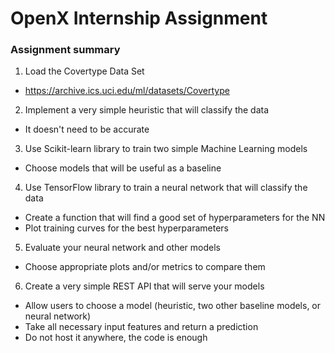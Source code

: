 # OpenX Internship Assignment

### Assignment summary
1. Load the Covertype Data Set
- https://archive.ics.uci.edu/ml/datasets/Covertype
2. Implement a very simple heuristic that will classify the data
- It doesn't need to be accurate
3. Use Scikit-learn library to train two simple Machine Learning models
- Choose models that will be useful as a baseline
4. Use TensorFlow library to train a neural network that will classify the data
- Create a function that will find a good set of hyperparameters for the NN
- Plot training curves for the best hyperparameters
5. Evaluate your neural network and other models
- Choose appropriate plots and/or metrics to compare them
6. Create a very simple REST API that will serve your models
- Allow users to choose a model (heuristic, two other baseline models, or neural network)
- Take all necessary input features and return a prediction
- Do not host it anywhere, the code is enough